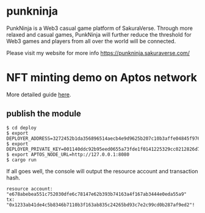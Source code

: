 # punkninja
PunkNinja is a Web3 casual game platform of SakuraVerse. Through more relaxed and casual games, PunkNinja will further reduce the threshold for Web3 games and players from all over the world will be connected.

Please visit my website for more info  https://punkninja.sakuraverse.com/
# NFT minting demo on Aptos network

More detailed guide [here](https://imcoding.online/tutorials/how-to-implement-mint-allowlist-on-aptos).

## publish the module

```shell
$ cd deploy
$ export DEPLOYER_ADDRESS=3272452b1da356896514aecb4e9d9625b207c10b3affe04845f9763e838c7c6c
$ export DEPLOYER_PRIVATE_KEY=001140ddc92b95eed0655a73fde1f0141225329cc0212826d7ea056148b2a6e8
$ export APTOS_NODE_URL=http://127.0.0.1:8080
$ cargo run
```

If all goes well, the console will output the resource account and transaction hash.

```shell
resource account: "e678abebea551c752030dfe6c78147e62b393b74163a4f167ab3444e0eda55a9"
tx: "0x1233ab41de4c5b8346b7110b3f163ab835c24265bd93c7e2c99cd0b287af9ed2"!
```

